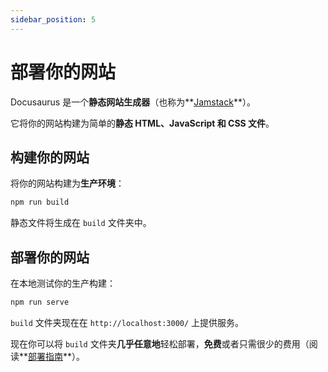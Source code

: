```yaml
---
sidebar_position: 5
---
```


# 部署你的网站

Docusaurus 是一个**静态网站生成器**（也称为**[Jamstack](https://jamstack.org/)**）。

它将你的网站构建为简单的**静态 HTML、JavaScript 和 CSS 文件**。

## 构建你的网站

将你的网站构建为**生产环境**：

```bash
npm run build
```

静态文件将生成在 `build` 文件夹中。

## 部署你的网站

在本地测试你的生产构建：

```bash
npm run serve
```

`build` 文件夹现在在 `http://localhost:3000/` 上提供服务。

现在你可以将 `build` 文件夹**几乎任意地**轻松部署，**免费**或者只需很少的费用（阅读**[部署指南](https://docusaurus.io/docs/deployment)**）。